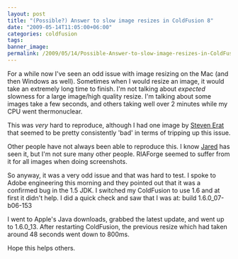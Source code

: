 ```yaml
---
layout: post
title: "(Possible?) Answer to slow image resizes in ColdFusion 8"
date: "2009-05-14T11:05:00+06:00"
categories: coldfusion 
tags: 
banner_image: 
permalink: /2009/05/14/Possible-Answer-to-slow-image-resizes-in-ColdFusion-8
---
```


For a while now I've seen an odd issue with image resizing on the Mac (and then Windows as well). Sometimes when I would resize an image, it would take an extremely long time to finish. I'm not talking about <i>expected</i> slowness for a large image/high quality resize. I'm talking about some images take a few seconds, and others taking well over 2 minutes while my CPU went thermonuclear.

This was <i>very</i> hard to reproduce, although I had one image by <a href="http://www.talkingtree.com/blog/">Steven Erat</a> that seemed to be pretty consistently 'bad' in terms of tripping up this issue.

Other people have not always been able to reproduce this. I know  <a href="http://www.web-relevant.com/blogs/cfobjective/index.cfm">Jared</a> has seen it, but I'm not sure many other people. RIAForge seemed to suffer from it for all images when doing screenshots. 

So anyway, it was a very odd issue and that was hard to test. I spoke to Adobe engineering this morning and they pointed out that it was a confirmed bug in the 1.5 JDK. I switched my ColdFusion to use 1.6 and at first it didn't help. I did a quick check and saw that I was at: build 1.6.0_07-b06-153

I went to Apple's Java downloads, grabbed the latest update, and went up to 1.6.0_13. After restarting ColdFusion, the previous resize which had taken around 48 seconds went down to 800ms.

Hope this helps others.